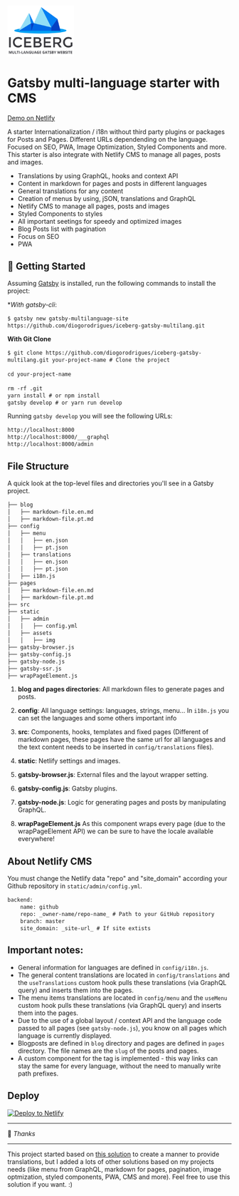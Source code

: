 <img src="./src/images/logo-iceberg.svg" width="150">

# Gatsby multi-language starter with CMS

[Demo on Netlify](https://iceberg-gatsby-multilang.netlify.com/)

A starter Internationalization / i18n without third party plugins or packages for Posts and Pages. Different URLs dependending on the language. Focused on SEO, PWA, Image Optimization, Styled Components and more. This starter is also integrate with Netlify CMS to manage all pages, posts and images.

-   Translations by using GraphQL, hooks and context API
-   Content in markdown for pages and posts in different languages
-   General translations for any content
-   Creation of menus by using, jSON, translations and GraphQL
-   Netlify CMS to manage all pages, posts and images
-   Styled Components to styles
-   All important seetings for speedy and optimized images
-   Blog Posts list with pagination
-   Focus on SEO
-   PWA

## 🚀 Getting Started

Assuming [Gatsby](https://github.com/gatsbyjs/gatsby/) is installed, run the following commands to install the project:

**With gatsby-cli*:
```
$ gatsby new gatsby-multilanguage-site https://github.com/diogorodrigues/iceberg-gatsby-multilang.git
```

**With Git Clone**
```
$ git clone https://github.com/diogorodrigues/iceberg-gatsby-multilang.git your-project-name # Clone the project

cd your-project-name

rm -rf .git
yarn install # or npm install
gatsby develop # or yarn run develop
```


Running `gatsby develop` you will see the following URLs:

```
http://localhost:8000
http://localhost:8000/___graphql
http://localhost:8000/admin
```

## File Structure

A quick look at the top-level files and directories you'll see in a Gatsby project.

```
├── blog
│   ├── markdown-file.en.md
│   ├── markdown-file.pt.md
├── config
│   ├── menu
│   │   ├── en.json
│   │   ├── pt.json
│   ├── translations
│   │   ├── en.json
│   │   ├── pt.json
│   ├── i18n.js
├── pages
│   ├── markdown-file.en.md
│   ├── markdown-file.pt.md
├── src
├── static
│   ├── admin
│   │   ├── config.yml
│   ├── assets
│   │   ├── img
├── gatsby-browser.js
├── gatsby-config.js
├── gatsby-node.js
├── gatsby-ssr.js
├── wrapPageElement.js

```

1. **blog and pages directories**:
   All markdown files to generate pages and posts.

2. **config**:
   All language settings: languages, strings, menu...
   In `i18n.js` you can set the languages and some others important info

3. **src**:
   Components, hooks, templates and fixed pages (Different of markdown pages, these pages have the same url for all languages and the text content needs to be inserted in `config/translations` files).

4. **static**:
   Netlify settings and images.

5. **gatsby-browser.js**:
   External files and the layout wrapper setting.

6. **gatsby-config.js**:
   Gatsby plugins.

7. **gatsby-node.js**:
   Logic for generating pages and posts by manipulating GraphQL.

8. **wrapPageElement.js**
   As this component wraps every page (due to the wrapPageElement API) we can be sure to have the locale available everywhere!

## About Netlify CMS

You must change the Netlify data "repo" and "site_domain" according your Github repository in `static/admin/config.yml`.

```
backend:
    name: github
    repo: _owner-name/repo-name_ # Path to your GitHub repository
    branch: master
    site_domain: _site-url_ # If site extists
```

## Important notes:

-   General information for languages are defined in `config/i18n.js`.
-   The general content translations are located in `config/translations` and the `useTranslations` custom hook pulls these translations (via GraphQL query) and inserts them into the pages.
-   The menu items translations are located in `config/menu` and the `useMenu` custom hook pulls these translations (via GraphQL query) and inserts them into the pages.
-   Due to the use of a global layout / context API and the language code passed to all pages (see `gatsby-node.js`), you know on all pages which language is currently displayed.
-   Blogposts are defined in `blog` directory and pages are defined in `pages` directory. The file names are the `slug` of the posts and pages.
-   A custom component for the <a> tag is implemented - this way links can stay the same for every language, without the need to manually write path prefixes.

## Deploy

<a href="https://app.netlify.com/start/deploy?repository=https://github.com/gatsbyjs/gatsby-starter-default" rel="nofollow"><img src="https://camo.githubusercontent.com/be2eb66bb727e25655f1dcff88c2fdca82a77513/68747470733a2f2f7777772e6e65746c6966792e636f6d2f696d672f6465706c6f792f627574746f6e2e737667" alt="Deploy to Netlify" data-canonical-src="https://www.netlify.com/img/deploy/button.svg" style="max-width:100%;"></a>

---

💜 _Thanks_

---

This project started based on [this solution](https://github.com/gatsbyjs/gatsby/tree/master/examples/using-i18n) to create a manner to provide translations, but I added a lots of other solutions based on my projects needs (like menu from GraphQL, markdown for pages, pagination, image optmization, styled components, PWA, CMS and more). Feel free to use this solution if you want. :)
